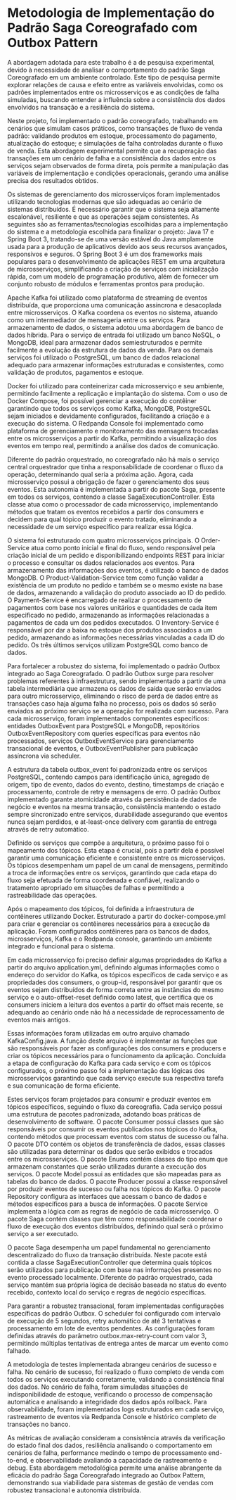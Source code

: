 # Metodologia de Implementação do Padrão Saga Coreografado com Outbox Pattern

A abordagem adotada para este trabalho é a de pesquisa experimental, devido à necessidade de analisar o comportamento do padrão Saga Coreografado em um ambiente controlado. Este tipo de pesquisa permite explorar relações de causa e efeito entre as variáveis envolvidas, como os padrões implementados entre os microsserviços e as condições de falha simuladas, buscando entender a influência sobre a consistência dos dados envolvidos na transação e a resiliência do sistema.

Neste projeto, foi implementado o padrão coreografado, trabalhando em cenários que simulam casos práticos, como transações de fluxo de venda padrão: validando produtos em estoque, processamento do pagamento, atualização do estoque; e simulações de falha controladas durante o fluxo de venda. Esta abordagem experimental permite que a recuperação das transações em um cenário de falha e a consistência dos dados entre os serviços sejam observados de forma direta, pois permite a manipulação das variáveis de implementação e condições operacionais, gerando uma análise precisa dos resultados obtidos.

Os sistemas de gerenciamento dos microsserviços foram implementados utilizando tecnologias modernas que são adequadas ao cenário de sistemas distribuídos. É necessário garantir que o sistema seja altamente escalonável, resiliente e que as operações sejam consistentes. As seguintes são as ferramentas/tecnologias escolhidas para a implementação do sistema e a metodologia escolhida para finalizar o projeto: Java 17 e Spring Boot 3, tratando-se de uma versão estável do Java amplamente usada para a produção de aplicativos devido aos seus recursos avançados, responsivos e seguros. O Spring Boot 3 é um dos frameworks mais populares para o desenvolvimento de aplicações REST em uma arquitetura de microsserviços, simplificando a criação de serviços com inicialização rápida, com um modelo de programação produtivo, além de fornecer um conjunto robusto de módulos e ferramentas prontos para produção.

Apache Kafka foi utilizado como plataforma de streaming de eventos distribuída, que proporciona uma comunicação assíncrona e desacoplada entre microsserviços. O Kafka coordena os eventos no sistema, atuando como um intermediador de mensageria entre os serviços. Para armazenamento de dados, o sistema adotou uma abordagem de banco de dados híbrida. Para o serviço de entrada foi utilizado um banco NoSQL, o MongoDB, ideal para armazenar dados semiestruturados e permite facilmente a evolução da estrutura de dados da venda. Para os demais serviços foi utilizado o PostgreSQL, um banco de dados relacional adequado para armazenar informações estruturadas e consistentes, como validação de produtos, pagamentos e estoque.

Docker foi utilizado para conteinerizar cada microsserviço e seu ambiente, permitindo facilmente a replicação e implantação do sistema. Com o uso de Docker Compose, foi possível gerenciar a execução do contêiner garantindo que todos os serviços como Kafka, MongoDB, PostgreSQL sejam iniciados e devidamente configurados, facilitando a criação e a execução do sistema. O Redpanda Console foi implementado como plataforma de gerenciamento e monitoramento das mensagens trocadas entre os microsserviços a partir do Kafka, permitindo a visualização dos eventos em tempo real, permitindo a análise dos dados de comunicação.

Diferente do padrão orquestrado, no coreografado não há mais o serviço central orquestrador que tinha a responsabilidade de coordenar o fluxo da operação, determinando qual seria a próxima ação. Agora, cada microsserviço possui a obrigação de fazer o gerenciamento dos seus eventos. Esta autonomia é implementada a partir do pacote Saga, presente em todos os serviços, contendo a classe SagaExecutionController. Esta classe atua como o processador de cada microsserviço, implementando métodos que tratam os eventos recebidos a partir dos consumers e decidem para qual tópico produzir o evento tratado, eliminando a necessidade de um serviço específico para realizar essa lógica.

O sistema foi estruturado com quatro microsserviços principais. O Order-Service atua como ponto inicial e final do fluxo, sendo responsável pela criação inicial de um pedido e disponibilizando endpoints REST para iniciar o processo e consultar os dados relacionados aos eventos. Para armazenamento das informações dos eventos, é utilizado o banco de dados MongoDB. O Product-Validation-Service tem como função validar a existência de um produto no pedido e também se o mesmo existe na base de dados, armazenando a validação do produto associado ao ID do pedido. O Payment-Service é encarregado de realizar o processamento de pagamentos com base nos valores unitários e quantidades de cada item especificado no pedido, armazenando as informações relacionadas a pagamentos de cada um dos pedidos executados. O Inventory-Service é responsável por dar a baixa no estoque dos produtos associados a um pedido, armazenando as informações necessárias vinculadas a cada ID do pedido. Os três últimos serviços utilizam PostgreSQL como banco de dados.

Para fortalecer a robustez do sistema, foi implementado o padrão Outbox integrado ao Saga Coreografado. O padrão Outbox surge para resolver problemas referentes à infraestrutura, sendo implementado a partir de uma tabela intermediária que armazena os dados de saída que serão enviados para outro microsserviço, eliminando o risco de perda de dados entre as transações caso haja alguma falha no processo, pois os dados só serão enviados ao próximo serviço se a operação for realizada com sucesso. Para cada microsserviço, foram implementados componentes específicos: entidades OutboxEvent para PostgreSQL e MongoDB, repositórios OutboxEventRepository com queries específicas para eventos não processados, serviços OutboxEventService para gerenciamento transacional de eventos, e OutboxEventPublisher para publicação assíncrona via scheduler.

A estrutura da tabela outbox_event foi padronizada entre os serviços PostgreSQL, contendo campos para identificação única, agregado de origem, tipo de evento, dados do evento, destino, timestamps de criação e processamento, controle de retry e mensagens de erro. O padrão Outbox implementado garante atomicidade através da persistência de dados de negócio e eventos na mesma transação, consistência mantendo o estado sempre sincronizado entre serviços, durabilidade assegurando que eventos nunca sejam perdidos, e at-least-once delivery com garantia de entrega através de retry automático.

Definido os serviços que compõe a arquitetura, o próximo passo foi o mapeamento dos tópicos. Esta etapa é crucial, pois a partir dela é possível garantir uma comunicação eficiente e consistente entre os microsserviços. Os tópicos desempenham um papel de um canal de mensagens, permitindo a troca de informações entre os serviços, garantindo que cada etapa do fluxo seja efetuada de forma coordenada e confiável, realizando o tratamento apropriado em situações de falhas e permitindo a rastreabilidade das operações.

Após o mapeamento dos tópicos, foi definida a infraestrutura de contêineres utilizando Docker. Estruturado a partir do docker-compose.yml para criar e gerenciar os contêineres necessários para a execução da aplicação. Foram configurados contêineres para os bancos de dados, microsserviços, Kafka e o Redpanda console, garantindo um ambiente integrado e funcional para o sistema.

Em cada microsserviço foi preciso definir algumas propriedades do Kafka a partir do arquivo application.yml, definindo algumas informações como o endereço do servidor do Kafka, os tópicos específicos de cada serviço e as propriedades dos consumers, o group-id, responsável por garantir que os eventos sejam distribuídos de forma correta entre as instâncias do mesmo serviço e o auto-offset-reset definido como latest, que certifica que os consumers iniciem a leitura dos eventos a partir do offset mais recente, se adequando ao cenário onde não há a necessidade de reprocessamento de eventos mais antigos.

Essas informações foram utilizadas em outro arquivo chamado KafkaConfig.java. A função deste arquivo é implementar as funções que são responsáveis por fazer as configurações dos consumers e producers e criar os tópicos necessários para o funcionamento da aplicação. Concluída a etapa de configuração do Kafka para cada serviço e com os tópicos configurados, o próximo passo foi a implementação das lógicas dos microsserviços garantindo que cada serviço execute sua respectiva tarefa e sua comunicação de forma eficiente.

Estes serviços foram projetados para consumir e produzir eventos em tópicos específicos, seguindo o fluxo da coreografia. Cada serviço possui uma estrutura de pacotes padronizada, adotando boas práticas de desenvolvimento de software. O pacote Consumer possui classes que são responsáveis por consumir os eventos publicados nos tópicos do Kafka, contendo métodos que processam eventos com status de sucesso ou falha. O pacote DTO contém os objetos de transferência de dados, essas classes são utilizadas para determinar os dados que serão exibidos e trocados entre os microsserviços. O pacote Enums contém classes do tipo enum que armazenam constantes que serão utilizadas durante a execução dos serviços. O pacote Model possui as entidades que são mapeadas para as tabelas do banco de dados. O pacote Producer possui a classe responsável por produzir eventos de sucesso ou falha nos tópicos do Kafka. O pacote Repository configura as interfaces que acessam o banco de dados e métodos específicos para a busca de informações. O pacote Service implementa a lógica com as regras de negócio de cada microsserviço. O pacote Saga contém classes que têm como responsabilidade coordenar o fluxo de execução dos eventos distribuídos, definindo qual será o próximo serviço a ser executado.

O pacote Saga desempenha um papel fundamental no gerenciamento descentralizado do fluxo da transação distribuída. Neste pacote está contida a classe SagaExecutionController que determina quais tópicos serão utilizados para publicação com base nas informações presentes no evento processado localmente. Diferente do padrão orquestrado, cada serviço mantém sua própria lógica de decisão baseada no status do evento recebido, contexto local do serviço e regras de negócio específicas.

Para garantir a robustez transacional, foram implementadas configurações específicas do padrão Outbox. O scheduler foi configurado com intervalo de execução de 5 segundos, retry automático de até 3 tentativas e processamento em lote de eventos pendentes. As configurações foram definidas através do parâmetro outbox.max-retry-count com valor 3, permitindo múltiplas tentativas de entrega antes de marcar um evento como falhado.

A metodologia de testes implementada abrangeu cenários de sucesso e falha. No cenário de sucesso, foi realizado o fluxo completo de venda com todos os serviços executando corretamente, validando a consistência final dos dados. No cenário de falha, foram simuladas situações de indisponibilidade de estoque, verificando o processo de compensação automática e analisando a integridade dos dados após rollback. Para observabilidade, foram implementados logs estruturados em cada serviço, rastreamento de eventos via Redpanda Console e histórico completo de transações no banco.

As métricas de avaliação consideram a consistência através da verificação do estado final dos dados, resiliência analisando o comportamento em cenários de falha, performance medindo o tempo de processamento end-to-end, e observabilidade avaliando a capacidade de rastreamento e debug. Esta abordagem metodológica permite uma análise abrangente da eficácia do padrão Saga Coreografado integrado ao Outbox Pattern, demonstrando sua viabilidade para sistemas de gestão de vendas com robustez transacional e autonomia distribuída.